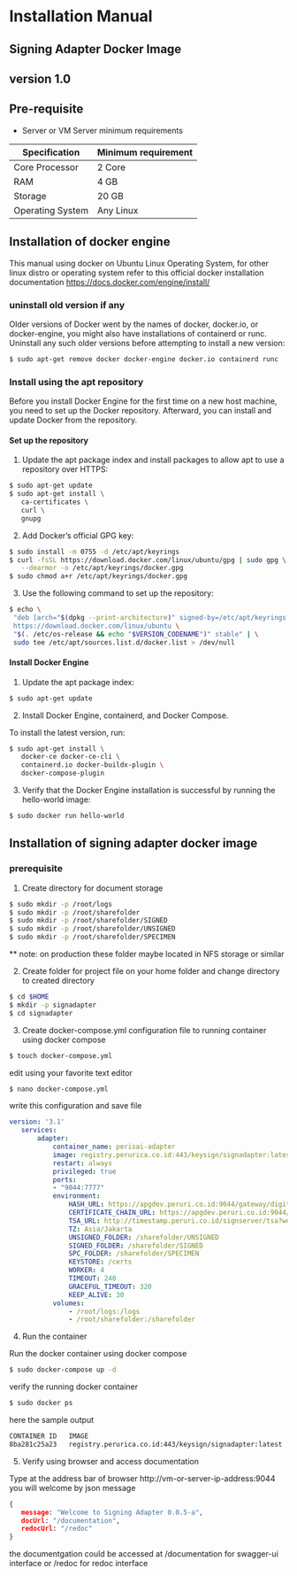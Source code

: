 
# Installation Manual
## Signing Adapter Docker Image
## version 1.0

## Pre-requisite
- Server or VM Server minimum requirements

|Specification    |Minimum requirement    |
|----|----|
|Core Processor|2 Core|
|RAM|4 GB|
|Storage|20 GB|
|Operating System|Any Linux|

## Installation of docker engine
This manual using docker on Ubuntu Linux Operating System,
for other linux distro or operating system refer to this official docker installation documentation https://docs.docker.com/engine/install/

### uninstall old version if any
Older versions of Docker went by the names of docker, docker.io, or docker-engine, you might also have installations of containerd or runc. Uninstall any such older versions before attempting to install a new version:
```bash
$ sudo apt-get remove docker docker-engine docker.io containerd runc
```

### Install using the apt repository
Before you install Docker Engine for the first time on a new host machine, you need to set up the Docker repository. Afterward, you can install and update Docker from the repository.

#### Set up the repository
1. Update the apt package index and install packages to allow apt to use a repository over HTTPS:

 ```bash
 $ sudo apt-get update
 $ sudo apt-get install \
    ca-certificates \
    curl \
    gnupg
 ```
2. Add Docker’s official GPG key:

 ```bash
 $ sudo install -m 0755 -d /etc/apt/keyrings
 $ curl -fsSL https://download.docker.com/linux/ubuntu/gpg | sudo gpg \
    --dearmor -o /etc/apt/keyrings/docker.gpg
 $ sudo chmod a+r /etc/apt/keyrings/docker.gpg
 ```
3. Use the following command to set up the repository:

 ```bash
 $ echo \
  "deb [arch="$(dpkg --print-architecture)" signed-by=/etc/apt/keyrings /docker.gpg] \
  https://download.docker.com/linux/ubuntu \
  "$(. /etc/os-release && echo "$VERSION_CODENAME")" stable" | \
  sudo tee /etc/apt/sources.list.d/docker.list > /dev/null
 ```
 
#### Install Docker Engine
1. Update the apt package index:

 ```bash
 $ sudo apt-get update
 ```
2. Install Docker Engine, containerd, and Docker Compose.
 
 To install the latest version, run:
 ```bash
 $ sudo apt-get install \
    docker-ce docker-ce-cli \
    containerd.io docker-buildx-plugin \
    docker-compose-plugin
 ```
3. Verify that the Docker Engine installation is successful by running the hello-world image:
 ```bash
 $ sudo docker run hello-world
 ```
 
## Installation of signing adapter docker image

### prerequisite
1. Create directory for document storage 
 ```bash
 $ sudo mkdir -p /root/logs
 $ sudo mkdir -p /root/sharefolder
 $ sudo mkdir -p /root/sharefolder/SIGNED 
 $ sudo mkdir -p /root/sharefolder/UNSIGNED 
 $ sudo mkdir -p /root/sharefolder/SPECIMEN
 ```
 ** note: on production these folder maybe located in NFS storage or similar
 
2. Create folder for project file on your home folder and change directory to created directory
 ```bash
 $ cd $HOME
 $ mkdir -p signadapter
 $ cd signadapter
 ```
 
3. Create docker-compose.yml configuration file to running container using docker compose
 ```bash
 $ touch docker-compose.yml
 ```
 edit using your favorite text editor
 ```bash
 $ nano docker-compose.yml
 ```
 write this configuration and save file
 ```yaml
 version: '3.1'
    services:
        adapter:
            container_name: perisai-adapter
            image: registry.perurica.co.id:443/keysign/signadapter:latest
            restart: always
            privileged: true
            ports: 
            - "9044:7777"
            environment:
                HASH_URL: https://apgdev.peruri.co.id:9044/gateway/digitalCertificateHashSign/1.0/signingHash/v1
                CERTIFICATE_CHAIN_URL: https://apgdev.peruri.co.id:9044/gateway/digitalCertificateHashSign/1.0/getCertificateChain/v1
                TSA_URL: http://timestamp.peruri.co.id/signserver/tsa?workerName=TimeStampSigner1101
                TZ: Asia/Jakarta
                UNSIGNED_FOLDER: /sharefolder/UNSIGNED
                SIGNED_FOLDER: /sharefolder/SIGNED
                SPC_FOLDER: /sharefolder/SPECIMEN
                KEYSTORE: /certs
                WORKER: 4
                TIMEOUT: 240
                GRACEFUL_TIMEOUT: 320
                KEEP_ALIVE: 30
            volumes:
                - /root/logs:/logs
                - /root/sharefolder:/sharefolder
 ```
4. Run the container

 Run the docker container using docker compose
 ```bash
 $ sudo docker-compose up -d
 ```
 verify the running docker container
 ```bash
 $ sudo docker ps
 ```
 here the sample output
 ```bash
 CONTAINER ID   IMAGE                                                      COMMAND                CREATED        STATUS                       PORTS                              NAMES
8ba281c25a23   registry.perurica.co.id:443/keysign/signadapter:latest     "/bin/app"             3 hours ago    Up About an hour             0.0.0.0:9044->7777/tcp             perisai-adapter
 ```
 
5. Verify using browser and access documentation
 
 Type at the address bar of browser http://vm-or-server-ip-address:9044 you will welcome by json message
 ```json
 {
    message: "Welcome to Signing Adapter 0.0.5-a",
    docUrl: "/documentation",
    redocUrl: "/redoc"
}
 ```
 the documentgation could be accessed at /documentation for swagger-ui interface or /redoc for redoc interface
